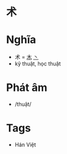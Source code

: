 # 术

# Nghĩa
* 术 = [木](木.md) [丶](丶.md)
* kỹ thuật, học thuật

# Phát âm
* /thuật/

# Tags
* Hán Việt

<script>window.HANZI_FIELD='术';</script>
